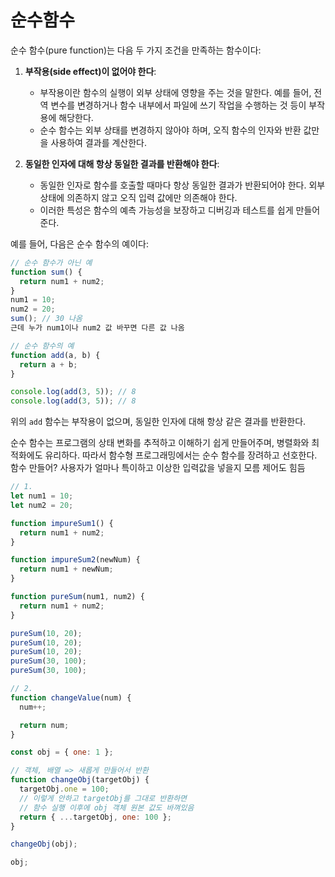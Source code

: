 <!-- @format -->

# 순수함수

순수 함수(pure function)는 다음 두 가지 조건을 만족하는 함수이다:

1. **부작용(side effect)이 없어야 한다**:

   - 부작용이란 함수의 실행이 외부 상태에 영향을 주는 것을 말한다. 예를 들어, 전역 변수를 변경하거나 함수 내부에서 파일에 쓰기 작업을 수행하는 것 등이 부작용에 해당한다.
   - 순수 함수는 외부 상태를 변경하지 않아야 하며, 오직 함수의 인자와 반환 값만을 사용하여 결과를 계산한다.

2. **동일한 인자에 대해 항상 동일한 결과를 반환해야 한다**:
   - 동일한 인자로 함수를 호출할 때마다 항상 동일한 결과가 반환되어야 한다. 외부 상태에 의존하지 않고 오직 입력 값에만 의존해야 한다.
   - 이러한 특성은 함수의 예측 가능성을 보장하고 디버깅과 테스트를 쉽게 만들어준다.

예를 들어, 다음은 순수 함수의 예이다:

```javascript
// 순수 함수가 아닌 예
function sum() {
  return num1 + num2;
}
num1 = 10;
num2 = 20;
sum(); // 30 나옴
근데 누가 num1이나 num2 값 바꾸면 다른 값 나옴

// 순수 함수의 예
function add(a, b) {
  return a + b;
}

console.log(add(3, 5)); // 8
console.log(add(3, 5)); // 8
```

위의 `add` 함수는 부작용이 없으며, 동일한 인자에 대해 항상 같은 결과를 반환한다.

순수 함수는 프로그램의 상태 변화를 추적하고 이해하기 쉽게 만들어주며, 병렬화와 최적화에도 유리하다. 따라서 함수형 프로그래밍에서는 순수 함수를 장려하고 선호한다.
함수 만들어?
사용자가 얼마나 특이하고 이상한 입력값을 넣을지 모름 제어도 힘듬

```js
// 1.
let num1 = 10;
let num2 = 20;

function impureSum1() {
  return num1 + num2;
}

function impureSum2(newNum) {
  return num1 + newNum;
}

function pureSum(num1, num2) {
  return num1 + num2;
}

pureSum(10, 20);
pureSum(10, 20);
pureSum(10, 20);
pureSum(30, 100);
pureSum(30, 100);

// 2.
function changeValue(num) {
  num++;

  return num;
}

const obj = { one: 1 };

// 객체, 배열 => 새롭게 만들어서 반환
function changeObj(targetObj) {
  targetObj.one = 100;
  // 이렇게 안하고 targetObj를 그대로 반환하면
  // 함수 실행 이후에 obj 객체 원본 값도 바껴있음
  return { ...targetObj, one: 100 };
}

changeObj(obj);

obj;
```
